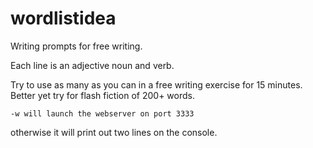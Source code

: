 # wordlistidea

Writing prompts for free writing.

Each line is an adjective noun and verb.

Try to use as many as you can in a free writing exercise for 15 minutes. Better yet try for flash fiction of 200+ words.

    -w will launch the webserver on port 3333

otherwise it will print out two lines on the console.

